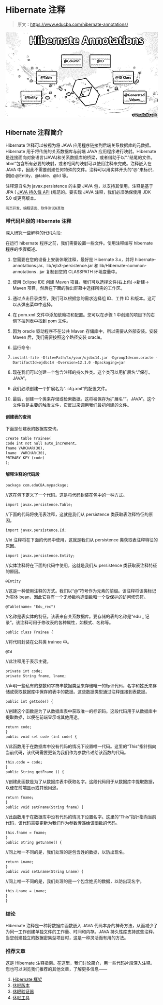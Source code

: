 # Hibernate 注释

> 原文：<https://www.educba.com/hibernate-annotations/>

![hibernate annotions](img/8b33f7829086933a1240f4e5e3598059.png)



## Hibernate 注释简介

Hibernate 注释可以被视为将 JAVA 应用程序链接到后端关系数据库的元数据。Hibernate 用于将传统的关系数据库与前端 JAVA 应用程序进行映射。Hibernate 是连接面向对象语言(JAVA)和关系数据库的桥梁，或者借助于以“.”结尾的文件。hbm”包含所有必要的映射，或者相同的映射可以使用注释来完成。注释嵌入在 JAVA 中，因此不需要创建任何特殊的文件。注释可以用实体开头的“@”来标识，例如:@Entity、@table、@Id 等。

注释源自名为 javax.persistence 的主要 JAVA 包，以支持其使用。注释是基于 JPA ( [JAVA 持久性 API](https://www.educba.com/java-persistence-api/) )规范的。要实现 JAVA 注释，我们必须确保使用 JDK 5.0 或更高版本。

<small>网页开发、编程语言、软件测试&其他</small>

### 带代码片段的 Hibernate 注释

深入研究一些解释的代码片段:

在运行 hibernate 程序之前，我们需要设置一些文件。使用注释编写 hibernate 程序的步骤概述。

1.  您需要在您的设备上安装休眠注释，最好是 Hibernate 3.x，并将 hibernate-annotations.jar、lib/ejb3-persistence.jar 和 lib/Hibernate-common-annotations . jar 复制到您的 CLASSPATH 环境变量中。
2.  使用 Eclipse IDE 创建 Maven 项目。我们可以选择文件(右上角)->新建-> Maven 项目，然后在下面的弹出屏幕中选择所需的工作区。
3.  通过点击目录类型，我们可以根据您的需求选择组 ID、工件 ID 和版本。这可以从弹出菜单中选择。
4.  在 pom.xml 文件中添加依赖项和配置。您可以在步骤 1 中创建的项目下的右侧下拉列表中找到 pom 文件。
5.  因为 oracle 驱动程序不在公共 Maven 存储库中，所以需要从外部安装。安装 Maven 后，我们需要按照这个路径安装 oracle。

1.  运行命令:
2.  ```
    install-file -Dfile=Path/to/your/ojdbc14.jar -DgroupId=com.oracle -DartifactId=ojdbc14 -Dversion=12.1.0 -Dpackaging=jar
    ```

6.  现在我们可以创建一个包含注释的持久性类。这个类可以用扩展名“.”保存。JAVA”。
7.  我们必须创建一个扩展名为“. cfg.xml”的配置文件。
8.  最后，创建一个类来存储或检索数据。这将被保存为扩展名“”。JAVA”。这个文件将是主要的触发文件，它反过来调用我们最初创建的文件。

#### 创建表的查询

下面是创建表的数据库查询。

```
Create table Trainee(
code int not null auto_increment,
fname VARCHAR(30),
lname  VARCHAR(30),
PRIMARY KEY (code)
);
```

#### 解释注释的代码段

```
package com.eduCBA.mypackage;
```

//这在包下定义了一个代码。这是将代码封装在包中的一种方式。

```
import javax.persistence.Table;
```

//下面的代码将使用表注释，这就是我们从 persistence 类获取表注释特征的原因。

```
import javax.persistence.Id;
```

//Id 注释将在下面的代码中使用，这就是我们从 persistence 类获取表注释特征的原因。

```
import javax.persistence.Entity;
```

//实体注释将在下面的代码中使用，这就是我们从 persistence 类获取表注释特征的原因。

```
@Entity
```

//这是一种使用注释的方式。我们以“@”符号作为元素的前缀。该注释将该类标记为实体 bean，因此它将有一个无参数构造函数和一个受保护的访问修饰符。

```
@Table(name= "Edu_rec")
```

//名称是表实体的特征。该表来自关系数据库。要存储的表的名称是“edu _ 记录”。该注释可用于修改表的各种属性，如模式、名称等。

```
public class Trainee {
```

//将代码封装在公共类 trainee 中。

```
@Id
```

//此注释用于表示主键。

```
private int code;
private String fname, lname;
```

//声明一些私有的整数和字符串数据类型来存储唯一的标识代码，名字和姓氏来存储或获取数据库中保存的表中的数据。这些数据类型通过注释连接到表数据。

```
public int getCode() {
```

//创建这个函数是为了从数据库表中获取唯一的标识码。这段代码用于从数据库中提取数据，以便在前端显示或其他用途。

```
return code;
}
public void set code (int code) {
```

//此函数用于在数据库中没有代码的情况下设置唯一代码。这里的“This”指针指向当前代码，该代码需要更新为我们作为参数传递给该函数的代码。

```
this.code = code;
}
public String getFname () {
```

//创建此函数是为了从数据库表中获取名字。这段代码用于从数据库中提取数据，以便在前端显示或其他用途。

```
return fname;
}
public void setFname(String fname) {
```

//此函数用于在数据库中没有代码的情况下设置名字。这里的“This”指针指向当前代码，该代码需要更新为我们作为参数传递给该函数的代码。

```
this.fname = fname;
}
public String getLname() {
```

//同上唯一不同的是，我们处理的是包含姓的数据，以防出现名。

```
return Lname;
}
public void setLname(String Lname) {
```

//同上唯一不同的是，我们处理的是一个包含姓氏的数据，以防出现名字。

```
this.Lname = Lname;
}
}
```

### 结论

Hibernate 注释是一种将数据库函数嵌入 JAVA 代码本身的神奇方法，从而减少了为同一工作创建单独文件的工作量、时间和内存。JAVA 持久性库支持这些注释。当您创建独立的数据密集型项目时，这是一种灵活而有用的方法。

### 推荐文章

这是 Hibernate 注释指南。在这里，我们讨论简介，用一些代码片段深入注释。您也可以浏览我们推荐的其他文章，了解更多信息——

1.  [Hibernate 框架](https://www.educba.com/hibernate-framework/)
2.  [休眠版本](https://www.educba.com/hibernate-versions/)
3.  [休眠验证器](https://www.educba.com/hibernate-validator/)
4.  [休眠工具](https://www.educba.com/hibernate-tools/)





